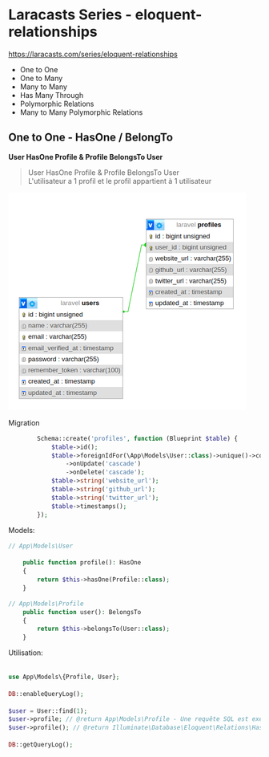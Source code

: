 # Laracasts Series - eloquent-relationships

https://laracasts.com/series/eloquent-relationships

- One to One
- One to Many
- Many to Many
- Has Many Through
- Polymorphic Relations
- Many to Many Polymorphic Relations

## One to One - HasOne / BelongTo


__User HasOne Profile & Profile BelongsTo User__

> User HasOne Profile & Profile BelongsTo User<br>
> L'utilisateur a 1 profil et le profil appartient à 1 utilisateur

![img.png](documentation/images/user_hasone_profile_dbb.png)

Migration
```php
        Schema::create('profiles', function (Blueprint $table) {
            $table->id();
            $table->foreignIdFor(\App\Models\User::class)->unique()->constrained()
                ->onUpdate('cascade')
                ->onDelete('cascade');
            $table->string('website_url');
            $table->string('github_url');
            $table->string('twitter_url');
            $table->timestamps();
        });
```

Models:
```php
// App\Models\User
    
    public function profile(): HasOne
    {
        return $this->hasOne(Profile::class);
    }
```

```php
// App\Models\Profile
    public function user(): BelongsTo
    {
        return $this->belongsTo(User::class);
    }
```

Utilisation:
```php 

use App\Models\{Profile, User};

DB::enableQueryLog();

$user = User::find(1);
$user->profile; // @return App\Models\Profile - Une requête SQL est exécutée pour retrouver le Profile
$user->profile(); // @return Illuminate\Database\Eloquent\Relations\HasOne

DB::getQueryLog();
```

